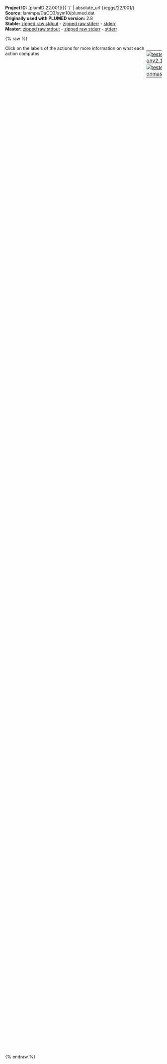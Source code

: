 **Project ID:** [plumID:22.001]({{ '/' | absolute_url }}eggs/22/001/)  
**Source:** lammps/CaCO3/sym10/plumed.dat  
**Originally used with PLUMED version:** 2.8  
**Stable:** [zipped raw stdout](plumed.dat.plumed.stdout.txt.zip) - [zipped raw stderr](plumed.dat.plumed.stderr.txt.zip) - [stderr](plumed.dat.plumed.stderr)  
**Master:** [zipped raw stdout](plumed.dat.plumed_master.stdout.txt.zip) - [zipped raw stderr](plumed.dat.plumed_master.stderr.txt.zip) - [stderr](plumed.dat.plumed_master.stderr)  

{% raw %}
<div style="width: 100%; float:left">
<div style="width: 90%; float:left" id="value_details_data/lammps/CaCO3/sym10/plumed.dat"> Click on the labels of the actions for more information on what each action computes </div>
<div style="width: 10%; float:left"><table><tr><td style="padding:1px"><a href="plumed.dat.plumed.stderr"><img src="https://img.shields.io/badge/v2.10-passing-green.svg" alt="tested onv2.10" /></a></td></tr><tr><td style="padding:1px"><a href="plumed.dat.plumed_master.stderr"><img src="https://img.shields.io/badge/master-passing-green.svg" alt="tested onmaster" /></a></td></tr></table></div></div>
<pre style="width=97%;">
<span style="color:blue" class="comment">#SETTINGS NREPLICAS=2</span>
<span class="plumedtooltip" style="color:blue"># vim:ft=plumed<span class="right">Enables syntax highlighting for PLUMED files in vim. See <a href="https://www.plumed.org/doc-master/user-doc/html/_vim_syntax.html">here for more details. </a><i></i></span></span>
<span class="plumedtooltip" style="color:green">UNITS<span class="right">This command sets the internal units for the code. <a href="https://www.plumed.org/doc-master/user-doc/html/_u_n_i_t_s.html" style="color:green">More details</a><i></i></span></span> <span class="plumedtooltip">LENGTH<span class="right">the units of lengths<i></i></span></span>=A <span class="plumedtooltip">ENERGY<span class="right">the units of energy<i></i></span></span>=eV

<span style="color:blue" class="comment"># CVs</span>
<span style="display:none;" id="data/lammps/CaCO3/sym10/plumed.dat">The UNITS action with label <b></b> calculates something</span><b name="data/lammps/CaCO3/sym10/plumed.datdist" onclick='showPath("data/lammps/CaCO3/sym10/plumed.dat","data/lammps/CaCO3/sym10/plumed.datdist","data/lammps/CaCO3/sym10/plumed.datdist","black")'>dist</b><span style="display:none;" id="data/lammps/CaCO3/sym10/plumed.datdist">The DISTANCE action with label <b>dist</b> calculates the following quantities:<table  align="center" frame="void" width="95%" cellpadding="5%"><tr><td width="5%"><b> Quantity </b>  </td><td width="5%"><b> Type </b>  </td><td><b> Description </b> </td></tr><tr><td width="5%">dist</td><td width="5%"><font color="black">scalar</font></td><td>the DISTANCE between this pair of atoms</td></tr></table></span>:  <span class="plumedtooltip" style="color:green">DISTANCE<span class="right">Calculate the distance between a pair of atoms. <a href="https://www.plumed.org/doc-master/user-doc/html/_d_i_s_t_a_n_c_e.html" style="color:green">More details</a><i></i></span></span> <span class="plumedtooltip">ATOMS<span class="right">the pair of atom that we are calculating the distance between<i></i></span></span>=7345,7346

<span class="plumedtooltip" style="color:green">COORDINATION<span class="right">Calculate coordination numbers. <a href="https://www.plumed.org/doc-master/user-doc/html/_c_o_o_r_d_i_n_a_t_i_o_n.html" style="color:green">More details</a><i></i></span></span> ...
  <span class="plumedtooltip">LABEL<span class="right">a label for the action so that its output can be referenced in the input to other actions<i></i></span></span>=<b name="data/lammps/CaCO3/sym10/plumed.datcoord" onclick='showPath("data/lammps/CaCO3/sym10/plumed.dat","data/lammps/CaCO3/sym10/plumed.datcoord","data/lammps/CaCO3/sym10/plumed.datcoord","black")'>coord</b><span style="display:none;" id="data/lammps/CaCO3/sym10/plumed.datcoord">The COORDINATION action with label <b>coord</b> calculates the following quantities:<table  align="center" frame="void" width="95%" cellpadding="5%"><tr><td width="5%"><b> Quantity </b>  </td><td width="5%"><b> Type </b>  </td><td><b> Description </b> </td></tr><tr><td width="5%">coord</td><td width="5%"><font color="black">scalar</font></td><td>the value of the coordination</td></tr></table></span>
  <span class="plumedtooltip">GROUPA<span class="right">First list of atoms<i></i></span></span>=7345
  <span class="plumedtooltip">GROUPB<span class="right">Second list of atoms (if empty, N*(N-1)/2 pairs in GROUPA are counted)<i></i></span></span>=2-7343:3
  <span class="plumedtooltip">SWITCH<span class="right">This keyword is used if you want to employ an alternative to the continuous switching function defined above<i></i></span></span>={RATIONAL R_0=1.0 D_0=2.1 NN=4 MM=8}
  <span class="plumedtooltip">NLIST<span class="right"> Use a neighbor list to speed up the calculation<i></i></span></span>
  <span class="plumedtooltip">NL_CUTOFF<span class="right">The cutoff for the neighbor list<i></i></span></span>=10
  <span class="plumedtooltip">NL_STRIDE<span class="right">The frequency with which we are updating the atoms in the neighbor list<i></i></span></span>=10
... COORDINATION
<br/><span style="color:blue" class="comment"># Target distribution</span>
<b name="data/lammps/CaCO3/sym10/plumed.dattd_wt" onclick='showPath("data/lammps/CaCO3/sym10/plumed.dat","data/lammps/CaCO3/sym10/plumed.dattd_wt","data/lammps/CaCO3/sym10/plumed.dattd_wt","brown")'>td_wt</b>: <span class="plumedtooltip" style="color:green">TD_WELLTEMPERED<span class="right">Well-tempered target distribution (dynamic). <a href="https://www.plumed.org/doc-master/user-doc/html/_t_d__w_e_l_l_t_e_m_p_e_r_e_d.html" style="color:green">More details</a><i></i></span></span> <span class="plumedtooltip">BIASFACTOR<span class="right">The bias factor used for the well-tempered distribution<i></i></span></span>=5


<span style="color:blue" class="comment"># Basisset</span>
<span style="display:none;" id="data/lammps/CaCO3/sym10/plumed.dattd_wt">The TD_WELLTEMPERED action with label <b>td_wt</b> calculates something</span><span class="plumedtooltip" style="color:green">BF_WAVELETS<span class="right">Daubechies Wavelets basis functions. <a href="https://www.plumed.org/doc-master/user-doc/html/_b_f__w_a_v_e_l_e_t_s.html" style="color:green">More details</a><i></i></span></span> ...
  <span class="plumedtooltip">LABEL<span class="right">a label for the action so that its output can be referenced in the input to other actions<i></i></span></span>=<b name="data/lammps/CaCO3/sym10/plumed.datbfdist" onclick='showPath("data/lammps/CaCO3/sym10/plumed.dat","data/lammps/CaCO3/sym10/plumed.datbfdist","data/lammps/CaCO3/sym10/plumed.datbfdist","brown")'>bfdist</b>
  <span class="plumedtooltip">ORDER<span class="right">The order of the basis function expansion<i></i></span></span>=10
  <span class="plumedtooltip">MINIMUM<span class="right">The minimum of the interval on which the basis functions are defined<i></i></span></span>=2
  <span class="plumedtooltip">MAXIMUM<span class="right">The maximum of the interval on which the basis functions are defined<i></i></span></span>=12
  <span class="plumedtooltip">FUNCTION_LENGTH<span class="right">The domain size of the individual basis functions<i></i></span></span>=3.65
  <span class="plumedtooltip">TYPE<span class="right">Specify the wavelet type<i></i></span></span>=SYMLETS
  <span class="plumedtooltip">TAILS_THRESHOLD<span class="right">The threshold for cutting off tail wavelets as a fraction of the maximum value<i></i></span></span>=0.01
... BF_WAVELETS
<br/><span style="display:none;" id="data/lammps/CaCO3/sym10/plumed.datbfdist">The BF_WAVELETS action with label <b>bfdist</b> calculates something</span><span class="plumedtooltip" style="color:green">BF_WAVELETS<span class="right">Daubechies Wavelets basis functions. <a href="https://www.plumed.org/doc-master/user-doc/html/_b_f__w_a_v_e_l_e_t_s.html" style="color:green">More details</a><i></i></span></span> ...
  <span class="plumedtooltip">LABEL<span class="right">a label for the action so that its output can be referenced in the input to other actions<i></i></span></span>=<b name="data/lammps/CaCO3/sym10/plumed.datbfcoord" onclick='showPath("data/lammps/CaCO3/sym10/plumed.dat","data/lammps/CaCO3/sym10/plumed.datbfcoord","data/lammps/CaCO3/sym10/plumed.datbfcoord","brown")'>bfcoord</b>
  <span class="plumedtooltip">ORDER<span class="right">The order of the basis function expansion<i></i></span></span>=10
  <span class="plumedtooltip">MINIMUM<span class="right">The minimum of the interval on which the basis functions are defined<i></i></span></span>=5
  <span class="plumedtooltip">MAXIMUM<span class="right">The maximum of the interval on which the basis functions are defined<i></i></span></span>=9
  <span class="plumedtooltip">FUNCTION_LENGTH<span class="right">The domain size of the individual basis functions<i></i></span></span>=3.5
  <span class="plumedtooltip">TYPE<span class="right">Specify the wavelet type<i></i></span></span>=SYMLETS
  <span class="plumedtooltip">TAILS_THRESHOLD<span class="right">The threshold for cutting off tail wavelets as a fraction of the maximum value<i></i></span></span>=0.01
... BF_WAVELETS

<br/><span style="display:none;" id="data/lammps/CaCO3/sym10/plumed.datbfcoord">The BF_WAVELETS action with label <b>bfcoord</b> calculates something</span><span class="plumedtooltip" style="color:green">VES_LINEAR_EXPANSION<span class="right">Linear basis set expansion bias. <a href="https://www.plumed.org/doc-master/user-doc/html/_v_e_s__l_i_n_e_a_r__e_x_p_a_n_s_i_o_n.html" style="color:green">More details</a><i></i></span></span> ...
  <span class="plumedtooltip">LABEL<span class="right">a label for the action so that its output can be referenced in the input to other actions<i></i></span></span>=<b name="data/lammps/CaCO3/sym10/plumed.datb1" onclick='showPath("data/lammps/CaCO3/sym10/plumed.dat","data/lammps/CaCO3/sym10/plumed.datb1","data/lammps/CaCO3/sym10/plumed.datb1","black")'>b1</b><span style="display:none;" id="data/lammps/CaCO3/sym10/plumed.datb1">The VES_LINEAR_EXPANSION action with label <b>b1</b> calculates the following quantities:<table  align="center" frame="void" width="95%" cellpadding="5%"><tr><td width="5%"><b> Quantity </b>  </td><td width="5%"><b> Type </b>  </td><td><b> Description </b> </td></tr><tr><td width="5%">b1.bias</td><td width="5%"><font color="black">scalar</font></td><td>the instantaneous value of the bias potential</td></tr><tr><td width="5%">b1.force2</td><td width="5%"><font color="black">scalar</font></td><td>the instantaneous value of the squared force due to this bias potential.</td></tr></table></span>
  <span class="plumedtooltip">ARG<span class="right">the labels of the scalars on which the bias will act<i></i></span></span>=<b name="data/lammps/CaCO3/sym10/plumed.datdist">dist</b>,<b name="data/lammps/CaCO3/sym10/plumed.datcoord">coord</b>
  <span class="plumedtooltip">BASIS_FUNCTIONS<span class="right">the label of the one dimensional basis functions that should be used<i></i></span></span>=<b name="data/lammps/CaCO3/sym10/plumed.datbfdist">bfdist</b>,<b name="data/lammps/CaCO3/sym10/plumed.datbfcoord">bfcoord</b>
  <span class="plumedtooltip">TEMP<span class="right">the system temperature - this is needed if the MD code does not pass the temperature to PLUMED<i></i></span></span>=300.0
  <span class="plumedtooltip">GRID_BINS<span class="right">the number of bins used for the grid<i></i></span></span>=300,300
  <span class="plumedtooltip">OPTIMIZATION_THRESHOLD<span class="right">Threshold value to turn off optimization of localized basis functions<i></i></span></span>=0.000001
  <span class="plumedtooltip">TARGET_DISTRIBUTION<span class="right">the label of the target distribution to be used<i></i></span></span>=<b name="data/lammps/CaCO3/sym10/plumed.dattd_wt">td_wt</b>
... VES_LINEAR_EXPANSION
<br/><span id="data/lammps/CaCO3/sym10/plumed.datdefo1_short"><span class="plumedtooltip" style="color:green">OPT_AVERAGED_SGD<span class="right">Averaged stochastic gradient decent with fixed step size. This action has <a class="toggler" href='javascript:;' onclick='toggleDisplay("data/lammps/CaCO3/sym10/plumed.datdefo1");'>hidden defaults</a>. <a href="https://www.plumed.org/doc-master/user-doc/html/_o_p_t__a_v_e_r_a_g_e_d__s_g_d.html">More details</a><i></i></span></span> ...
  <span class="plumedtooltip">LABEL<span class="right">a label for the action so that its output can be referenced in the input to other actions<i></i></span></span>=<b name="data/lammps/CaCO3/sym10/plumed.dato1" onclick='showPath("data/lammps/CaCO3/sym10/plumed.dat","data/lammps/CaCO3/sym10/plumed.dato1","data/lammps/CaCO3/sym10/plumed.dato1","brown")'>o1</b>
  <span class="plumedtooltip">BIAS<span class="right">the label of the VES bias to be optimized<i></i></span></span>=<b name="data/lammps/CaCO3/sym10/plumed.datb1">b1</b>
  <span class="plumedtooltip">STRIDE<span class="right">the frequency of updating the coefficients given in the number of MD steps<i></i></span></span>=10
  <span class="plumedtooltip">STEPSIZE<span class="right">the step size used for the optimization<i></i></span></span>=0.001
  <span class="plumedtooltip">FES_OUTPUT<span class="right">how often the FES(s) should be written out to file<i></i></span></span>=100
  <span class="plumedtooltip">BIAS_OUTPUT<span class="right">how often the bias(es) should be written out to file<i></i></span></span>=100
  <span class="plumedtooltip">COEFFS_OUTPUT<span class="right"> how often the coefficients should be written to file<i></i></span></span>=10
  <span class="plumedtooltip">TARGETDIST_STRIDE<span class="right">stride for updating a target distribution that is iteratively updated during the optimization<i></i></span></span>=100
  <span class="plumedtooltip">TARGETDIST_OUTPUT<span class="right">how often the dynamic target distribution(s) should be written out to file<i></i></span></span>=100
  <span class="plumedtooltip">MULTIPLE_WALKERS<span class="right"> if optimization is to be performed using multiple walkers connected via MPI<i></i></span></span>
... OPT_AVERAGED_SGD
</span><span id="data/lammps/CaCO3/sym10/plumed.datdefo1_long" style="display:none;"><span style="display:none;" id="data/lammps/CaCO3/sym10/plumed.dato1">The OPT_AVERAGED_SGD action with label <b>o1</b> calculates the following quantities:<table  align="center" frame="void" width="95%" cellpadding="5%"><tr><td width="5%"><b> Quantity </b>  </td><td><b> Description </b> </td></tr><tr><td width="5%">o1.value</td><td>a scalar</td></tr></table></span><span class="plumedtooltip" style="color:green">OPT_AVERAGED_SGD<span class="right">Averaged stochastic gradient decent with fixed step size. This action uses the <a class="toggler" href='javascript:;' onclick='toggleDisplay("data/lammps/CaCO3/sym10/plumed.datdefo1");'>defaults shown here</a>. <a href="https://www.plumed.org/doc-master/user-doc/html/_o_p_t__a_v_e_r_a_g_e_d__s_g_d.html">More details</a><i></i></span></span> ...
  <span class="plumedtooltip">LABEL<span class="right">a label for the action so that its output can be referenced in the input to other actions<i></i></span></span>=<b name="data/lammps/CaCO3/sym10/plumed.dato1" onclick='showPath("data/lammps/CaCO3/sym10/plumed.dat","data/lammps/CaCO3/sym10/plumed.dato1","data/lammps/CaCO3/sym10/plumed.dato1","brown")'>o1</b>
  <span class="plumedtooltip">BIAS<span class="right">the label of the VES bias to be optimized<i></i></span></span>=<b name="data/lammps/CaCO3/sym10/plumed.datb1">b1</b>
  <span class="plumedtooltip">STRIDE<span class="right">the frequency of updating the coefficients given in the number of MD steps<i></i></span></span>=10
  <span class="plumedtooltip">STEPSIZE<span class="right">the step size used for the optimization<i></i></span></span>=0.001
  <span class="plumedtooltip">FES_OUTPUT<span class="right">how often the FES(s) should be written out to file<i></i></span></span>=100
  <span class="plumedtooltip">BIAS_OUTPUT<span class="right">how often the bias(es) should be written out to file<i></i></span></span>=100
  <span class="plumedtooltip">COEFFS_OUTPUT<span class="right"> how often the coefficients should be written to file<i></i></span></span>=10
  <span class="plumedtooltip">TARGETDIST_STRIDE<span class="right">stride for updating a target distribution that is iteratively updated during the optimization<i></i></span></span>=100
  <span class="plumedtooltip">TARGETDIST_OUTPUT<span class="right">how often the dynamic target distribution(s) should be written out to file<i></i></span></span>=100
  <span class="plumedtooltip">MULTIPLE_WALKERS<span class="right"> if optimization is to be performed using multiple walkers connected via MPI<i></i></span></span>
 <span class="plumedtooltip">COEFFS_FILE<span class="right"> the name of output file for the coefficients<i></i></span></span>=coeffs.data
... OPT_AVERAGED_SGD
</span><br/><span class="plumedtooltip" style="color:green">UPPER_WALLS<span class="right">Defines a wall for the value of one or more collective variables, <a href="https://www.plumed.org/doc-master/user-doc/html/_u_p_p_e_r__w_a_l_l_s.html" style="color:green">More details</a><i></i></span></span> ...
  <span class="plumedtooltip">ARG<span class="right">the arguments on which the bias is acting<i></i></span></span>=<b name="data/lammps/CaCO3/sym10/plumed.datdist">dist</b>
  <span class="plumedtooltip">AT<span class="right">the positions of the wall<i></i></span></span>=12
  <span class="plumedtooltip">KAPPA<span class="right">the force constant for the wall<i></i></span></span>=12.0
  <span class="plumedtooltip">EXP<span class="right"> the powers for the walls<i></i></span></span>=2
  <span class="plumedtooltip">EPS<span class="right"> the values for s_i in the expression for a wall<i></i></span></span>=1
  <span class="plumedtooltip">OFFSET<span class="right"> the offset for the start of the wall<i></i></span></span>=0.
  <span class="plumedtooltip">LABEL<span class="right">a label for the action so that its output can be referenced in the input to other actions<i></i></span></span>=<b name="data/lammps/CaCO3/sym10/plumed.datwall" onclick='showPath("data/lammps/CaCO3/sym10/plumed.dat","data/lammps/CaCO3/sym10/plumed.datwall","data/lammps/CaCO3/sym10/plumed.datwall","black")'>wall</b><span style="display:none;" id="data/lammps/CaCO3/sym10/plumed.datwall">The UPPER_WALLS action with label <b>wall</b> calculates the following quantities:<table  align="center" frame="void" width="95%" cellpadding="5%"><tr><td width="5%"><b> Quantity </b>  </td><td width="5%"><b> Type </b>  </td><td><b> Description </b> </td></tr><tr><td width="5%">wall.bias</td><td width="5%"><font color="black">scalar</font></td><td>the instantaneous value of the bias potential</td></tr><tr><td width="5%">wall.force2</td><td width="5%"><font color="black">scalar</font></td><td>the instantaneous value of the squared force due to this bias potential</td></tr></table></span>
... UPPER_WALLS
<br/><span class="plumedtooltip" style="color:green">FLUSH<span class="right">This command instructs plumed to flush all the open files with a user specified frequency. <a href="https://www.plumed.org/doc-master/user-doc/html/_f_l_u_s_h.html" style="color:green">More details</a><i></i></span></span> <span class="plumedtooltip">STRIDE<span class="right">the frequency with which all the open files should be flushed<i></i></span></span>=100
<span class="plumedtooltip" style="color:green">PRINT<span class="right">Print quantities to a file. <a href="https://www.plumed.org/doc-master/user-doc/html/_p_r_i_n_t.html" style="color:green">More details</a><i></i></span></span> <span class="plumedtooltip">ARG<span class="right">the labels of the values that you would like to print to the file<i></i></span></span>=* <span class="plumedtooltip">STRIDE<span class="right"> the frequency with which the quantities of interest should be output<i></i></span></span>=100 <span class="plumedtooltip">FILE<span class="right">the name of the file on which to output these quantities<i></i></span></span>=COLVAR
</pre>
{% endraw %}
